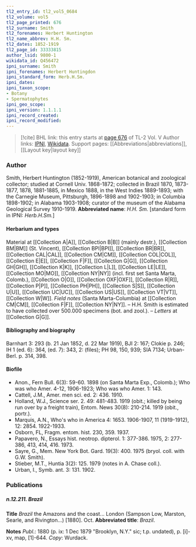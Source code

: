```yaml
---
tl2_entry_id: tl2_vol5_0684
tl2_volume: vol5
tl2_page_printed: 676
tl2_surname: Smith
tl2_forenames: Herbert Huntington
tl2_name_abbrev: H.H. Sm.
tl2_dates: 1852-1919
tl2_page_id: 33333815
author_lsid: 9800-1
wikidata_id: Q456472
ipni_surname: Smith
ipni_forenames: Herbert Huntingdon
ipni_standard_form: Herb.H.Sm.
ipni_dates: 
ipni_taxon_scope: 
- Botany
- Spermatophytes
ipni_geo_scope: 
ipni_version: 1.1.1.1
ipni_record_created: 
ipni_record_modified:
---
```


> [!cite] BHL link: this entry starts at [page 676](https://www.biodiversitylibrary.org/page/33333815) of TL-2 Vol. V
> Author links: [IPNI](https://www.ipni.org/a/9800-1), [Wikidata](https://www.wikidata.org/wiki/Q456472). Support pages: [[Abbreviations|abbreviations]], [[Layout key|layout key]]

### Author

Smith, Herbert Huntington (1852-1919), American botanical and zoological collector; studied at Cornell Univ. 1868-1872; collected in Brazil 1870, 1873-1877, 1878, 1881-1885, in Mexico 1888, in the West Indies 1889-1893; with the Carnegie Museum, Pittsburgh, 1896-1898 and 1902-1903; in Columbia 1898-1902; in Alabama 1903-1908; curator of the museum of the Alabama Geological Survey 1910-1919. 
**Abbreviated name**: *H.H. Sm.* \[standard form in IPNI: *Herb.H.Sm.*\]

#### Herbarium and types

Material at [[Collection A|A]], [[Collection B|B]] (mainly destr.), [[Collection BM|BM]] (St. Vincent), [[Collection BPI|BPI]], [[Collection BR|BR]], [[Collection CAL|CAL]], [[Collection CM|CM]], [[Collection COL|COL]], [[Collection E|E]], [[Collection F|F]], [[Collection G|G]], [[Collection GH|GH]], [[Collection K|K]], [[Collection L|L]], [[Collection LE|LE]], [[Collection MO|MO]], [[Collection NY|NY]] (incl. first set Santa Marta, Colomb.), [[Collection O|O]], [[Collection OXF|OXF]], [[Collection R|R]], [[Collection P|P]], [[Collection PH|PH]], [[Collection S|S]], [[Collection U|U]], [[Collection UC|UC]], [[Collection US|US]], [[Collection VT|VT]], [[Collection W|W]]. *Field notes* (Santa Marta-Columbia) at [[Collection CM|CM]], [[Collection F|F]], [[Collection NY|NY]]. – H.H. Smith is estimated to have collected over 500.000 specimens (bot. and zool.). – *Letters* at [[Collection G|G]].

#### Bibliography and biography

Barnhart 3: 293 (b. 21 Jan 1852, d. 22 Mar 1919), BJI 2: 167; Clokie p. 246; IH 1 (ed. 6): 364, (ed. 7): 343, 2: (files); PH 98, 150, 939; SIA 7134; Urban-Berl. p. 314, 398.

#### Biofile

- Anon., Fern Bull. 6(3): 59-60. 1898 (on Santa Marta Exp., Colomb.); Who was who Amer. 4-12, 1906-1923; Who was who Amer. 1: 143.
- Cattell, J.M., Amer. men sci. ed. 2: 436. 1910.
- Holland, W.J., Science ser. 2. 49: 481-483. 1919 (obit.; killed by being run over by a freight train), Entom. News 30(8): 210-214. 1919 (obit., portr.).
- Marquis, A.N., Who's who in America 4: 1653. 1906-1907, 11 (1919-1912), 12: 2854. 1922-1933.
- Osborn, FL, Fragm. entom. hist. 230, 359. 1937.
- Papavero, N., Essays hist. neotrop. dipterol. 1: 377-386. 1975, 2: 277-386, 413, 414, 416. 1973.
- Sayre, G., Mem. New York Bot. Gard. 19(3): 400. 1975 (bryol. coll. with G.W. Smith).
- Stieber, M.T., Huntia 3(2): 125. 1979 (notes in A. Chase coll.).
- Urban, I., Symb. ant. 3: 131. 1902.

### Publications

##### n.12.211. Brazil

**Title**
*Brazil* the Amazons and the coast... London (Sampson Low, Marston, Searle, and Rivington...) \[1880\]. Oct.
**Abbreviated title**: *Brazil*.

**Notes**
*Publ*.: 1880 (p. ix: 1 Dec 1879 "Brooklyn, N.Y." sic; t.p. undated), p. \[i\]-xv, map, \[1\]-644. *Copy*: Wurdack.

